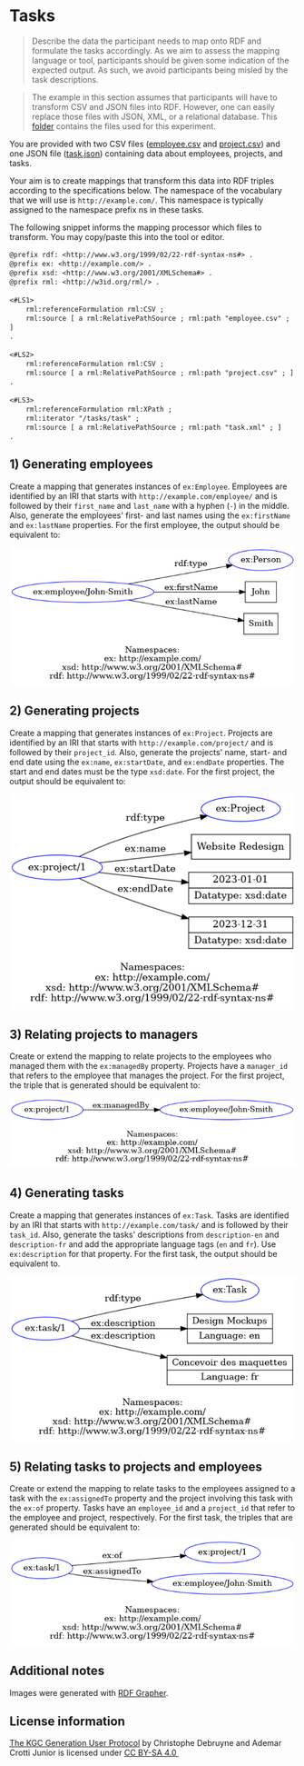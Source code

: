 # Tasks
> Describe the data the participant needs to map onto RDF and formulate the tasks accordingly. As we aim to assess the mapping language or tool, participants should be given some indication of the expected output. As such, we avoid participants being misled by the task descriptions.

> The example in this section assumes that participants will have to transform CSV and JSON files into RDF. However, one can easily replace those files with JSON, XML, or a relational database. This [folder](../assets/) contains the files used for this experiment.

You are provided with two CSV files ([employee.csv](../assets/employee.csv) and [project.csv](../assets/project.csv)) and one JSON file ([task.json](../assets/task.json)) containing data about employees, projects, and tasks. 

Your aim is to create mappings that transform this data into RDF triples according to the specifications below. The namespace of the vocabulary that we will use is `http://example.com/`. This namespace is typically assigned to the namespace prefix ns in these tasks.

The following snippet informs the mapping processor which files to transform. You may copy/paste this into the tool or editor.

```ttl
@prefix rdf: <http://www.w3.org/1999/02/22-rdf-syntax-ns#> .
@prefix ex: <http://example.com/> .
@prefix xsd: <http://www.w3.org/2001/XMLSchema#> .
@prefix rml: <http://w3id.org/rml/> .

<#LS1>
    rml:referenceFormulation rml:CSV ;
    rml:source [ a rml:RelativePathSource ; rml:path "employee.csv" ; ]
.

<#LS2>
    rml:referenceFormulation rml:CSV ;
    rml:source [ a rml:RelativePathSource ; rml:path "project.csv" ; ]
.

<#LS3>
    rml:referenceFormulation rml:XPath ;
    rml:iterator "/tasks/task" ;
    rml:source [ a rml:RelativePathSource ; rml:path "task.xml" ; ]
.
```

## 1) Generating employees
Create a mapping that generates instances of `ex:Employee`. Employees are identified by an IRI that starts with `http://example.com/employee/` and is followed by their `first_name` and `last_name` with a hyphen (`-`) in the middle. Also, generate the employees' first- and last names using the `ex:firstName` and `ex:lastName` properties. For the first employee, the output should be equivalent to:

![Expected output for the first employee.](./step-1.png)

## 2) Generating projects
Create a mapping that generates instances of `ex:Project`. Projects are identified by an IRI that starts with `http://example.com/project/` and is followed by their `project_id`. Also, generate the projects' name, start- and end date using the `ex:name`, `ex:startDate`, and `ex:endDate` properties. The start and end dates must be the type `xsd:date`. For the first project, the output should be equivalent to:

![Expected output for the first project.](./step-2.png)

## 3) Relating projects to managers
Create or extend the mapping to relate projects to the employees who managed them with the `ex:managedBy` property. Projects have a `manager_id` that refers to the employee that manages the project. For the first project, the triple that is generated should be equivalent to:

![Expected output for the first project.](./step-3.png)

## 4) Generating tasks
Create a mapping that generates instances of `ex:Task`. Tasks are identified by an IRI that starts with `http://example.com/task/` and is followed by their `task_id`. Also, generate the tasks' descriptions from `description-en` and `description-fr` and add the appropriate language tags (`en` and `fr`). Use `ex:description` for that property. For the first task, the output should be equivalent to.

![Expected output for the first task.](./step-4.png)

## 5) Relating tasks to projects and employees
Create or extend the mapping to relate tasks to the employees assigned to a task with the `ex:assignedTo` property and the project involving this task with the `ex:of` property. Tasks have an `employee_id` and a `project_id` that refer to the employee and project, respectively. For the first task, the triples that are generated should be equivalent to:

![Expected output for the first task.](./step-5.png)

## Additional notes
Images were generated with [RDF Grapher](https://www.ldf.fi/service/rdf-grapher).

## License information
<p xmlns:cc="http://creativecommons.org/ns#" xmlns:dct="http://purl.org/dc/terms/"><a property="dct:title" rel="cc:attributionURL" href="https://github.com/chrdebru/kgc-user-study-protocol">The KGC Generation User Protocol</a> by <span property="cc:attributionName">Christophe Debruyne and Ademar Crotti Junior</span> is licensed under <a href="https://creativecommons.org/licenses/by-sa/4.0/?ref=chooser-v1" target="_blank" rel="license noopener noreferrer" style="display:inline-block;">CC BY-SA 4.0 <img style="height:22px!important;margin-left:3px;vertical-align:text-bottom;" src="https://mirrors.creativecommons.org/presskit/icons/cc.svg?ref=chooser-v1" alt=""><img style="height:22px!important;margin-left:3px;vertical-align:text-bottom;" src="https://mirrors.creativecommons.org/presskit/icons/by.svg?ref=chooser-v1" alt=""><img style="height:22px!important;margin-left:3px;vertical-align:text-bottom;" src="https://mirrors.creativecommons.org/presskit/icons/sa.svg?ref=chooser-v1" alt=""></a></p>